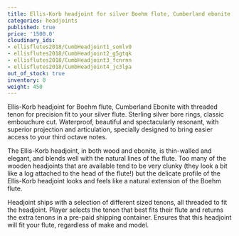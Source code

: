 ```yaml
---
title: Ellis-Korb headjoint for silver Boehm flute, Cumberland ebonite
categories: headjoints
published: true
price: '1500.0'
cloudinary_ids:
- ellisflutes2018/CumbHeadjoint1_somlv0
- ellisflutes2018/CumbHeadjoint2_g5gtqk
- ellisflutes2018/CumbHeadjoint3_fcnrnn
- ellisflutes2018/CumbHeadjoint4_jc3lpa
out_of_stock: true
inventory: 0
weight: 450
---
```


Ellis-Korb headjoint for Boehm flute, Cumberland Ebonite with threaded tenon for precision fit to your silver flute.  Sterling silver bore rings, classic embouchure cut.  Waterproof, beautiful and spectacularly resonant, with superior projection and articulation, specially designed to bring easier access to your third octave notes.

The Ellis-Korb headjoint, in both wood and ebonite, is thin-walled and elegant, and blends well with the natural lines of the flute.  Too many of the wooden headjoints that are available tend to be very clunky (they look a bit like a log attached to the head of the flute!) but the delicate profile of the Ellis-Korb headjoint looks and feels like a natural extension of the Boehm flute.

Headjoint ships with a selection of different sized tenons, all threaded to fit the headjoint.  Player selects the tenon that best fits their flute and returns the extra tenons in a pre-paid shipping container.  Ensures that this headjoint will fit your flute, regardless of make and model.